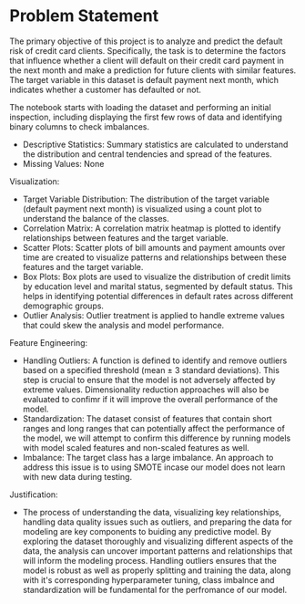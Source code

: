 # Problem Statement

The primary objective of this project is to analyze and predict the default risk of credit card clients. Specifically, the task is to determine the factors that influence whether a client will default on their credit card payment in the next month and make a prediction for future clients with similar features. The target variable in this dataset is default payment next month, which indicates whether a customer has defaulted or not.
 
The notebook starts with loading the dataset and performing an initial inspection, including displaying the first few rows of data and identifying binary columns to check imbalances.
- Descriptive Statistics: Summary statistics are calculated to understand the distribution and central tendencies and spread of the features.
- Missing Values: None

Visualization:
- Target Variable Distribution: The distribution of the target variable (default payment next month) is visualized using a count plot to understand the balance of the classes.
- Correlation Matrix: A correlation matrix heatmap is plotted to identify relationships between features and the target variable.
- Scatter Plots: Scatter plots of bill amounts and payment amounts over time are created to visualize patterns and relationships between these features and the target variable.
- Box Plots: Box plots are used to visualize the distribution of credit limits by education level and marital status, segmented by default status. This helps in identifying potential      differences in default rates across different demographic groups.
- Outlier Analysis: Outlier treatment is applied to handle extreme values that could skew the analysis and model performance.

Feature Engineering:

- Handling Outliers: A function is defined to identify and remove outliers based on a specified threshold (mean ± 3 standard deviations). This step is crucial to ensure that the model is not adversely affected by extreme values. Dimensionality reduction approaches will also be evaluated to confimr if it will improve the overall performance of the model.
- Standardization: The dataset consist of features that contain short ranges and long ranges that can potentially affect the performance of the model, we will attempt to confirm this difference by running models with model scaled features and non-scaled features as well.
- Imbalance: The target class has a large imbalance. An approach to address this issue is to using SMOTE incase our model does not learn with new data during testing.

Justification:

- The process of understanding the data, visualizing key relationships, handling data quality issues such as outliers, and preparing the data for modeling are key components to buiding any predictive model. By exploring the dataset thoroughly and visualizing different aspects of the data, the analysis can uncover important patterns and relationships that will inform the modeling process. Handling outliers ensures that the model is robust as well as properly splitting and training the data, along with it's corresponding hyperparameter tuning, class imbalnce and standardization will be fundamental for the perfromance of our model.
